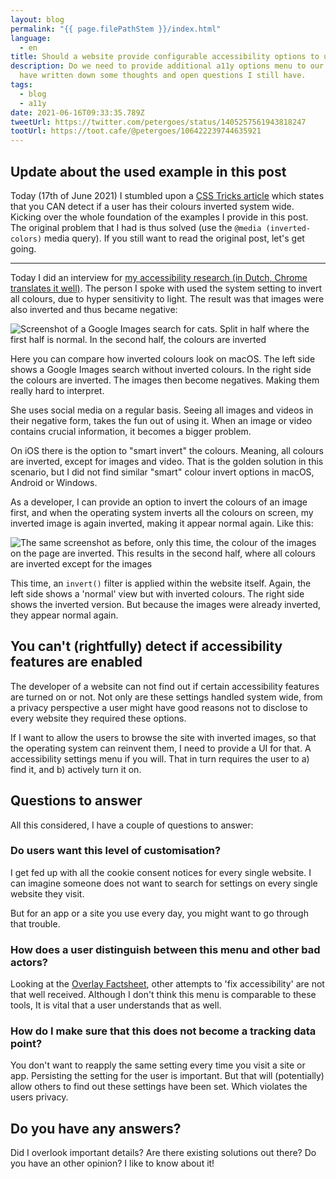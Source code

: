 ```yaml
---
layout: blog
permalink: "{{ page.filePathStem }}/index.html"
language:
  - en
title: Should a website provide configurable accessibility options to users?
description: Do we need to provide additional a11y options menu to our users? I
  have written down some thoughts and open questions I still have.
tags:
  - blog
  - a11y
date: 2021-06-16T09:33:35.789Z
tweetUrl: https://twitter.com/petergoes/status/1405257561943818247
tootUrl: https://toot.cafe/@petergoes/106422239744635921
---
```

## Update about the used example in this post

Today (17th of June 2021) I stumbled upon a [CSS Tricks article](https://css-tricks.com/a-complete-guide-to-css-media-queries/#accessibility) which states that you CAN detect if a user has their colours inverted system wide. Kicking over the whole foundation of the examples I provide in this post. The original problem that I had is thus solved (use the `@media (inverted-colors)` media query). If you still want to read the original post, let's get going.

---

Today I did an interview for [my accessibility research (in Dutch, Chrome translates it well)](https://toegankelijkheidsonderzoek.petergoes.nl). The person I spoke with used the system setting to invert all colours, due to hyper sensitivity to light. The result was that images were also inverted and thus became negative:

![Screenshot of a Google Images search for cats. Split in half where the first half is normal. In the second half, the colours are inverted](https://res.cloudinary.com/https-www-petergoes-nl/image/upload/c_scale,q_auto:eco,w_1472/v1623837139/side-by-side_mkyyao.png)

Here you can compare how inverted colours look on macOS. The left side shows a Google Images search without inverted colours. In the right side the colours are inverted. The images then become negatives. Making them really hard to interpret.


She uses social media on a regular basis. Seeing all images and videos in their negative form, takes the fun out of using it. When an image or video contains crucial information, it becomes a bigger problem.

On iOS there is the option to "smart invert" the colours. Meaning, all colours are inverted, except for images and video. That is the golden solution in this scenario, but I did not find similar "smart" colour invert options in macOS, Android or Windows. 

As a developer, I can provide an option to invert the colours of an image first, and when the operating system inverts all the colours on screen, my inverted image is again inverted, making it appear normal again. Like this:

![The same screenshot as before, only this time, the colour of the images on the page are inverted. This results in the second half, where all colours are inverted except for the images](https://res.cloudinary.com/https-www-petergoes-nl/image/upload/c_scale,q_auto:eco,w_1472/v1623837356/side-by-side-2_lx0mfj.png)

This time, an `invert()` filter is applied within the website itself. Again, the left side shows a 'normal' view but with inverted colours. The right side shows the inverted version. But because the images were already inverted, they appear normal again.

## You can't (rightfully) detect if accessibility features are enabled

The developer of a website can not find out if certain accessibility features are turned on or not. Not only are these settings handled system wide, from a privacy perspective a user might have good reasons not to disclose to every website they required these options.

If I want to allow the users to browse the site with inverted images, so that the operating system can reinvent them, I need to provide a UI for that. A accessibility settings menu if you will. That in turn requires the user to a) find it, and b) actively turn it on.

## Questions to answer

All this considered, I have a couple of questions to answer:

### Do users want this level of customisation?

I get fed up with all the cookie consent notices for every single website. I can imagine someone does not want to search for settings on every single website they visit.

But for an app or a site you use every day, you might want to go through that trouble.

### How does a user distinguish between this menu and other bad actors?

Looking at the [Overlay Factsheet](https://overlayfactsheet.com/), other attempts to 'fix accessibility' are not that well received. Although I don't think this menu is comparable to these tools, It is vital that a user understands that as well.

### How do I make sure that this does not become a tracking data point?

You don't want to reapply the same setting every time you visit a site or app. Persisting the setting for the user is important. But that will (potentially) allow others to find out these settings have been set. Which violates the users privacy.

## Do you have any answers?

Did I overlook important details? Are there existing solutions out there? Do you have an other opinion? I like to know about it!